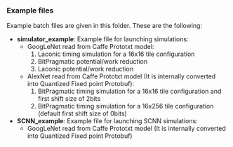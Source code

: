 ### Example files

Example batch files are given in this folder. These are the following:

   * **simulator_example**: Example file for launching simulations:
       * GoogLeNet read from Caffe Prototxt model:
           1. Laconic timing simulation for a 16x16 tile configuration
           2. BitPragmatic potential/work reduction
           3. Laconic potential/work reduction
       * AlexNet read from Caffe Prototxt model (It is internally converted into Quantized Fixed point Protobuf):
           1. BitPragmatic timing simulation for a 16x16 tile configuration and first shift size of 2bits
           2. BitPragmatic timing simulation for a 16x256 tile configuration (default first shift size of 0bits)
   * **SCNN_example**: Example file for launching SCNN simulations:
       * GoogLeNet read from Caffe Prototxt model (It is internally converted into Quantized Fixed point Protobuf)